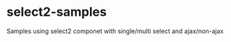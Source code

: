 select2-samples
===============

Samples using select2 componet with single/multi select and ajax/non-ajax
